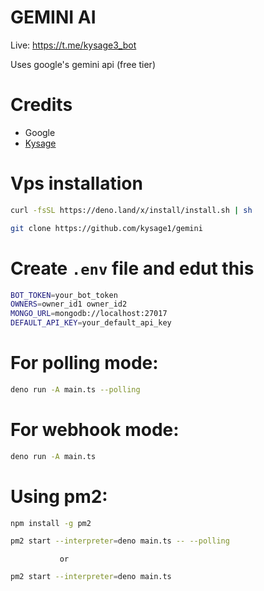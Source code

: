 # GEMINI AI

Live: https://t.me/kysage3_bot

Uses google's gemini api (free tier)

# Credits

- Google
- [Kysage](https://t.me/kysage_eu)

# Vps installation
```sh
curl -fsSL https://deno.land/x/install/install.sh | sh
```

```sh
git clone https://github.com/kysage1/gemini
```

# Create ```.env``` file and edut this
```sh
BOT_TOKEN=your_bot_token
OWNERS=owner_id1 owner_id2
MONGO_URL=mongodb://localhost:27017
DEFAULT_API_KEY=your_default_api_key
```

# For polling mode:
```sh
deno run -A main.ts --polling
```

# For webhook mode:
```sh
deno run -A main.ts
```

# Using pm2:
```sh
npm install -g pm2
```

```sh
pm2 start --interpreter=deno main.ts -- --polling
```               
               or
               
```sh
pm2 start --interpreter=deno main.ts
```               

